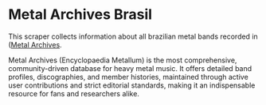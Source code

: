 # Metal Archives Brasil

This scraper collects information about all brazilian metal bands recorded in ([Metal Archives](https://www.metal-archives.com/).

Metal Archives (Encyclopaedia Metallum) is the most comprehensive, community-driven database for heavy metal music. It offers detailed band profiles, discographies, and member histories, maintained through active user contributions and strict editorial standards, making it an indispensable resource for fans and researchers alike.